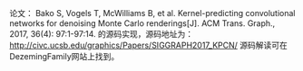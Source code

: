 论文：
Bako S, Vogels T, McWilliams B, et al. Kernel-predicting convolutional networks for denoising Monte Carlo renderings[J]. ACM Trans. Graph., 2017, 36(4): 97:1-97:14.
的源码实现，源码地址为：
http://civc.ucsb.edu/graphics/Papers/SIGGRAPH2017_KPCN/
源码解读可在DezemingFamily网站上找到。

